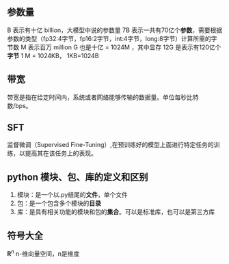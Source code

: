 ## 参数量
B 表示有十亿 billion，大模型中说的参数量 7B 表示一共有70亿个**参数**，需要根据参数的类型（fp32:4字节，fp16:2字节，int:4字节，long:8字节）计算所需的字节数
M 表示百万 million
G 也是十亿 = 1024M ，其中显存 12G 是表示有120亿个**字节**
1 M = 1024KB， 1KB=1024B
## 带宽
带宽是指在给定时间内，系统或者网络能够传输的数据量。单位每秒比特数/bps。

## SFT
监督微调（Supervised Fine-Tuning）,在预训练好的模型上面进行特定任务的训练，以提高其在该任务上的表现。

## python 模块、包、库的定义和区别
1. 模块：是一个以.py结尾的**文件**，单个文件
2. 包：是一个包含多个模块的**目录**
3. 库：是具有相关功能的模块和包的**集合**。可以是标准库，也可以是第三方库

## 符号大全
$\mathbf{R}^n$  n-维向量空间，n是维度